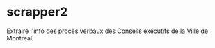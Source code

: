 scrapper2
=========

Extraire l'info des procès verbaux des Conseils exécutifs de la Ville de Montreal.